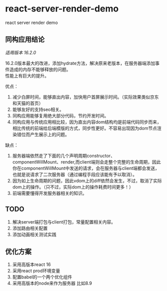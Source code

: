 # react-server-render-demo
react server render demo
## 同构应用结论

*适用版本 16.2.0*

16.2.0版本最大的改进，添加hydrate方法，解决原来老版本，在服务器端添加事件造成的内存不能够释放的问题。   
性能上有巨大的提升。

优点：
1. 减少白屏时间，能够直出内容，加快用户首屏展示时间。（实际效果类似京东和天猫的首页）
2. 能够友好的支持seo相关。
3. 同构应用能够复用绝大部分代码，节约开发时间。
4. 同构应用与传统应用相比较，因为直出内容dom结构均是前端代码同步而来，相比传统的前端给后端模版的方式，同步性更好。不容易出现因为dom节点渲染错位而产生展示上的问题。

缺点：
1. 服务器端依然走了下面的几个声明周期constructor、componentWillMount、render,而client端则会走整个完整的生命周期，因此你在componentWillMount中发送的请求，会在服务器与client端都会发送，也就是说请求了二次服务器（通过编程手段应该能有予以取消）。
2. 因为如上生命周期的问题，因此vdom上的diff依然会发生，不过，取消了实际dom上的操作。（只不过，实际dom上的操作耗费时间更多！）
3. 前端需要懂得开发服务器相关的知识。


## TODO
1. 解决server端打包与client打包，常量配置相关内容。
2. 添加路由相关配置
3. 添加动画相关测试实践
## 优化方案
1. 采用高版本react 16
2. 采用react prod环境变量
3. 配置babel的一个两个优化组件
4. 采用高版本的node来作为服务器 比如8.9